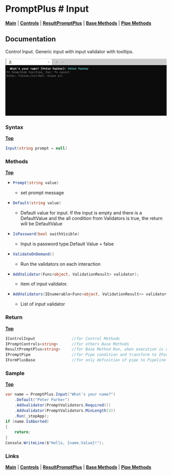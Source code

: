 # PromptPlus # Input
[**Main**](index.md#help) | 
[**Controls**](index.md#apis) |
[**ResultPromptPlus**](resultpromptplus) |
[**Base Methods**](basemethods) |
[**Pipe Methods**](pipemethods)


## Documentation
Control Input. Generic input with input validator with tooltips.

![](./images/Input.gif)

### Syntax
[**Top**](#promptplus--input)

```csharp
Input(string prompt = null)
```

### Methods
[**Top**](#promptplus--input)

- ```csharp
  Prompt(string value)
  ``` 
  - set prompt message 
- ```csharp
  Default(string value)
  ``` 
  - Default value for input. If the input is empty and there is a DefaultValue and the all condition from Validators is true, the return will be DefaultValue
- ```csharp
  IsPassword(bool swithVisible)
  ``` 
    - Input is password type.Default Value = false
- ```csharp
  ValidateOnDemand()
  ``` 
    - Run the validators on each interaction
- ```csharp
  AddValidator(Func<object, ValidationResult> validator);
  ``` 
    - item of input validator.
- ```csharp
  AddValidators(IEnumerable<Func<object, ValidationResult>> validators)
  ``` 
    - List of input validator

### Return
[**Top**](#promptplus--input)

```csharp
IControlInput                //for Control Methods
IPromptControls<string>      //for others Base Methods
ResultPromptPlus<string>     //for Base Method Run, when execution is direct 
IPromptPipe                  //for Pipe condition and transform to IFormPlusBase 
IFormPlusBase                //for only definition of pipe to Pipeline Control
```

### Sample
[**Top**](#promptplus--input)

```csharp
var name = PromptPlus.Input("What's your name?")
    .Default("Peter Parker")
    .Addvalidator(PromptValidators.Required())
    .Addvalidator(PromptValidators.MinLength(3))
    .Run(_stopApp);
if (name.IsAborted)
{
    return;
}
Console.WriteLine($"Hello, {name.Value}!");
```

### Links
[**Main**](index.md#help) | 
[**Controls**](index.md#apis) |
[**ResultPromptPlus**](resultpromptplus) |
[**Base Methods**](basemethods) |
[**Pipe Methods**](pipemethods)
